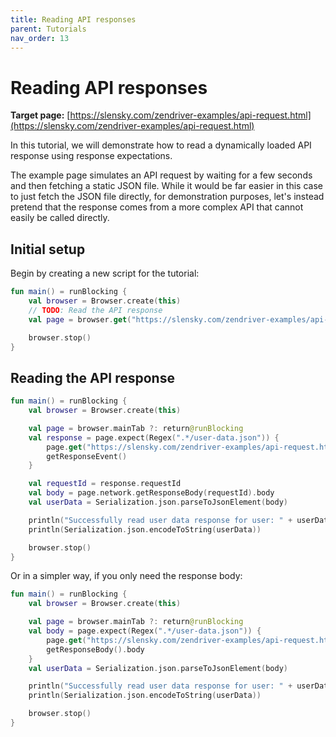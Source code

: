 ```yaml
---
title: Reading API responses
parent: Tutorials
nav_order: 13
---
```


# Reading API responses

**Target page:**
[https://slensky.com/zendriver-examples/api-request.html](https://slensky.com/zendriver-examples/api-request.html)

In this tutorial, we will demonstrate how to read a dynamically loaded API response using response expectations.

The example page simulates an API request by waiting for a few seconds and then fetching a static JSON file. While it
would be far easier in this case to just fetch the JSON file directly, for demonstration purposes, let's instead pretend
that the response comes from a more complex API that cannot easily be called directly.

## Initial setup

Begin by creating a new script for the tutorial:

```kotlin
fun main() = runBlocking {
    val browser = Browser.create(this)
    // TODO: Read the API response
    val page = browser.get("https://slensky.com/zendriver-examples/api-request.html")

    browser.stop()
}
```

## Reading the API response

```kotlin
fun main() = runBlocking {
    val browser = Browser.create(this)

    val page = browser.mainTab ?: return@runBlocking
    val response = page.expect(Regex(".*/user-data.json")) {
        page.get("https://slensky.com/zendriver-examples/api-request.html")
        getResponseEvent()
    }

    val requestId = response.requestId
    val body = page.network.getResponseBody(requestId).body
    val userData = Serialization.json.parseToJsonElement(body)

    println("Successfully read user data response for user: " + userData.jsonObject["name"]?.jsonPrimitive?.content)
    println(Serialization.json.encodeToString(userData))

    browser.stop()
}
```

Or in a simpler way, if you only need the response body:

```kotlin
fun main() = runBlocking {
    val browser = Browser.create(this)

    val page = browser.mainTab ?: return@runBlocking
    val body = page.expect(Regex(".*/user-data.json")) {
        page.get("https://slensky.com/zendriver-examples/api-request.html")
        getResponseBody().body
    }
    val userData = Serialization.json.parseToJsonElement(body)

    println("Successfully read user data response for user: " + userData.jsonObject["name"]?.jsonPrimitive?.content)
    println(Serialization.json.encodeToString(userData))

    browser.stop()
}
```
